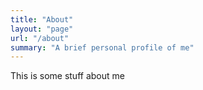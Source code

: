 ```yaml
---
title: "About"
layout: "page"
url: "/about"
summary: "A brief personal profile of me"
---
```


This is some stuff about me
